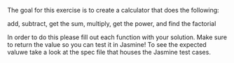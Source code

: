 The goal for this exercise is to create a calculator that does the following:

add, subtract, get the sum, multiply, get the power, and find the factorial

In order to do this please fill out each function with your solution. 
Make sure to return the value so you can test it in Jasmine! 
To see the expected valuwe
take a look at the spec file that houses the Jasmine test cases.
